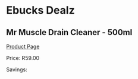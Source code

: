 
# Ebucks Dealz
## Mr Muscle Drain Cleaner - 500ml
[Product Page](https://www.ebucks.com/web/shop/productSelected.do?prodId=1047590867&catId=1158500262)

Price: R59.00

Savings: 


	